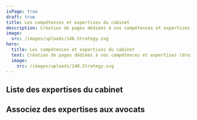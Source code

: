 ```yaml
---
isPage: true
draft: true
title: Les compétences et expertises du cabinet
description: Création de pages dédiées à vos compétences et expertises (droit pénal, du travail, de la famille…).
image:
  src: /images/uploads/148.Strategy.svg
hero:
  title: Les compétences et expertises du cabinet
  text: Création de pages dédiées à vos compétences et expertises (droit pénal, du travail, de la famille…).
  image:
    src: /images/uploads/148.Strategy.svg
---
```


## Liste des expertises du cabinet


## Associez des expertises aux avocats

